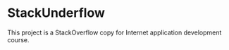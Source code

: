 # StackUnderflow

This project is a StackOverflow copy for Internet application development course.
